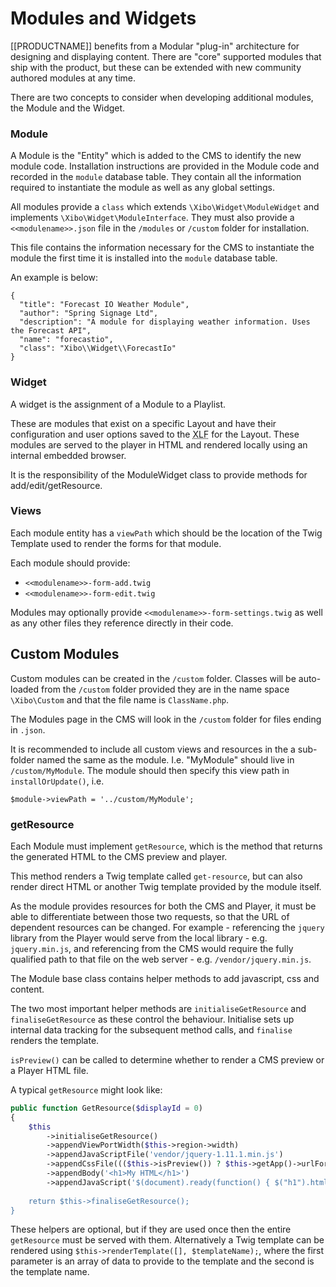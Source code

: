 <!--toc=advanced-->
# Modules and Widgets
[[PRODUCTNAME]] benefits from a Modular "plug-in" architecture for designing and displaying content. There are "core"
supported modules that ship with the product, but these can be extended with new community authored modules at any time.

There are two concepts to consider when developing additional modules, the Module and the Widget.

### Module
A Module is the "Entity" which is added to the CMS to identify the new module code. Installation instructions are provided
in the Module code and recorded in the `module` database table. They contain all the information required to instantiate
the module as well as any global settings.

All modules provide a `class` which extends `\Xibo\Widget\ModuleWidget` and implements `\Xibo\Widget\ModuleInterface`.
They must also provide a `<<modulename>>.json` file in the `/modules` or `/custom` folder for installation.

This file contains the information necessary for the CMS to instantiate the module the first time it is installed into
the `module` database table.

An example is below:

```
{
  "title": "Forecast IO Weather Module",
  "author": "Spring Signage Ltd",
  "description": "A module for displaying weather information. Uses the Forecast API",
  "name": "forecastio",
  "class": "Xibo\\Widget\\ForecastIo"
}
```

### Widget
A widget is the assignment of a Module to a Playlist.

These are modules that exist on a specific Layout and have their configuration and user options saved to the
<abbr title="Layout Format">XLF</abbr> for the Layout. These modules are served to the player in HTML and rendered
locally using an internal embedded browser.

It is the responsibility of the ModuleWidget class to provide methods for add/edit/getResource.

### Views
Each module entity has a `viewPath` which should be the location of the Twig Template used to render the forms for
 that module.

Each module should provide:

 - `<<modulename>>-form-add.twig`
 - `<<modulename>>-form-edit.twig`

Modules may optionally provide `<<modulename>>-form-settings.twig` as well as any other files they reference directly
in their code.

## Custom Modules
Custom modules can be created in the `/custom` folder. Classes will be auto-loaded from the `/custom` folder provided they
are in the name space `\Xibo\Custom` and that the file name is `ClassName.php`.

The Modules page in the CMS will look in the `/custom` folder for files ending in `.json`.

It is recommended to include all custom views and resources in the a sub-folder named the same as the module. I.e. "MyModule"
should live in `/custom/MyModule`. The module should then specify this view path in `installOrUpdate()`, i.e.

```
$module->viewPath = '../custom/MyModule';
```

### getResource

Each Module must implement `getResource`, which is the method that returns the generated HTML to the CMS preview and
player.

This method renders a Twig template called `get-resource`, but can also render direct HTML or another Twig template
provided by the module itself.

As the module provides resources for both the CMS and Player, it must be able to differentiate between those two 
requests, so that the URL of dependent resources can be changed. For example - referencing the `jquery` library from
the Player would serve from the local library - e.g. `jquery.min.js`, and referencing from the CMS would require the
fully qualified path to that file on the web server - e.g. `/vendor/jquery.min.js`.

The Module base class contains helper methods to add javascript, css and content.

The two most important helper methods are `initialiseGetResource` and `finaliseGetResource` as these control the 
behaviour. Initialise sets up internal data tracking for the subsequent method calls, and `finalise` renders the 
template.

`isPreview()` can be called to determine whether to render a CMS preview or a Player HTML file.

A typical `getResource` might look like:

```php
public function GetResource($displayId = 0)
{
    $this
        ->initialiseGetResource()
        ->appendViewPortWidth($this->region->width)
        ->appendJavaScriptFile('vendor/jquery-1.11.1.min.js')
        ->appendCssFile((($this->isPreview()) ? $this->getApp()->urlFor('library.font.css') : 'fonts.css'))
        ->appendBody('<h1>My HTML</h1>')
        ->appendJavaScript('$(document).ready(function() { $("h1").html("My Altered HTML"); } );
        
    return $this->finaliseGetResource();
}
```

These helpers are optional, but if they are used once then the entire `getResource` must be served with them. 
Alternatively a Twig template can be rendered using `$this->renderTemplate([], $templateName);`, where the first 
parameter is an array of data to provide to the template and the second is the template name.
